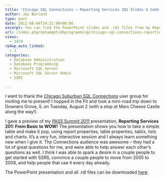 ```yaml
---
title: 'Chicago SQL Connections – Reporting Services 201 Slides & Code'
author: Jes Borland
type: post
date: 2011-08-04T14:21:00+00:00
excerpt: You can find the PowerPoint slides and .rdl files from my Reporting Services 201 session on Tuesday, August 2 here!
url: /index.php/datamgmt/dbprogramming/chicago-sql-connections-reporting-services/
views:
  - 3474
rp4wp_auto_linked:
  - 1
categories:
  - Database Administration
  - Database Programming
  - Microsoft SQL Server
  - Microsoft SQL Server Admin
  - SSRS

---
```

I want to thank the [Chicago Suburban SQL Connections][1] user group for inviting me to present! I hopped in the Fit and took a mini-road trip down to Downers Grove, IL on Tuesday, August 2 (with a stop at Mars Cheese Castle along the way!). 

I gave a preview of my [PASS Summit 2011][2] presentation, **Reporting Services 201: From Basic to WOW!** The presentation shows you how to take a simple table and make it pop, using report properties, table properties, tablix, lists and charts. It&#8217;s a very fun, interactive session and I always learn something new when I give it. The Connections audience was awesome &#8211; they had a lot of great questions for me, and were able to help answer each other&#8217;s questions as well. I think I was able to spark a desire in a couple people to get started with SSRS, convince a couple people to move from 2005 to 2008, and help people that use it every day already. 

The PowerPoint presentation and all .rdl files can be downloaded [here][3].

 [1]: http://sqlconnections-eorg.eventbrite.com/
 [2]: http://www.sqlpass.org/summit/2011/Speakers/CallForSpeakers/SessionDetail.aspx?sid=1004
 [3]: /wp-content/uploads/users/grrlgeek/ChiSQL%2020110802.zip?mtime=1312426528